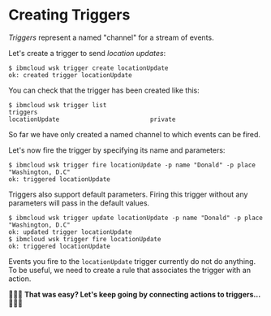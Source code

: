 # Creating Triggers

_Triggers_ represent a named "channel" for a stream of events.

Let's create a trigger to send _location updates_:

```text
$ ibmcloud wsk trigger create locationUpdate
ok: created trigger locationUpdate
```

You can check that the trigger has been created like this:

```text
$ ibmcloud wsk trigger list
triggers
locationUpdate                         private
```

So far we have only created a named channel to which events can be fired.

Let's now fire the trigger by specifying its name and parameters:

```text
$ ibmcloud wsk trigger fire locationUpdate -p name "Donald" -p place "Washington, D.C"
ok: triggered locationUpdate
```

Triggers also support default parameters. Firing this trigger without any parameters will pass in the default values.

```text
$ ibmcloud wsk trigger update locationUpdate -p name "Donald" -p place "Washington, D.C"
ok: updated trigger locationUpdate
$ ibmcloud wsk trigger fire locationUpdate
ok: triggered locationUpdate
```

Events you fire to the `locationUpdate` trigger currently do not do anything. To be useful, we need to create a rule that associates the trigger with an action.

🎉🎉🎉 **That was easy? Let's keep going by connecting actions to triggers…** 🎉🎉🎉

